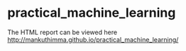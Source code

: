 # practical_machine_learning
The HTML report can be viewed here http://mankuthimma.github.io/practical_machine_learning/
